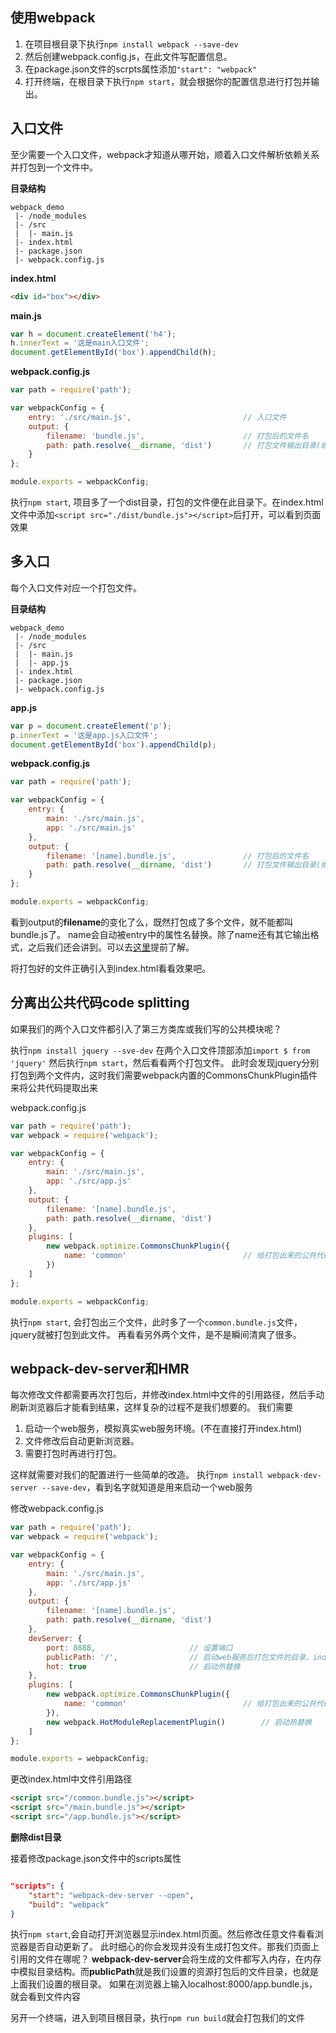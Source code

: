 ## 使用webpack

1. 在项目根目录下执行`npm install webpack --save-dev`
2. 然后创建webpack.config.js，在此文件写配置信息。
3. 在package.json文件的scrpts属性添加`"start": "webpack"`
4. 打开终端，在根目录下执行`npm start`，就会根据你的配置信息进行打包并输出。

## 入口文件

至少需要一个入口文件，webpack才知道从哪开始，顺着入口文件解析依赖关系并打包到一个文件中。

**目录结构**
```
webpack_demo
 |- /node_modules
 |- /src
 |  |- main.js
 |- index.html
 |- package.json
 |- webpack.config.js
 ```

**index.html**
 ```html
<div id="box"></div>
 ```

**main.js**
 ```javascript
var h = document.createElement('h4');
h.innerText = '这是main入口文件';
document.getElementById('box').appendChild(h);
 ```

**webpack.config.js**
```javascript
var path = require('path');

var webpackConfig = {
    entry: './src/main.js',                         // 入口文件
    output: {
        filename: 'bundle.js',                      // 打包后的文件名
        path: path.resolve(__dirname, 'dist')       // 打包文件输出目录(绝对路径)
    }
};

module.exports = webpackConfig;
```

执行`npm start`, 项目多了一个dist目录，打包的文件便在此目录下。在index.html文件中添加`<script src="./dist/bundle.js"></script>`后打开，可以看到页面效果


## 多入口
每个入口文件对应一个打包文件。

**目录结构**
```
webpack_demo
 |- /node_modules
 |- /src
 |  |- main.js
 |  |- app.js
 |- index.html
 |- package.json
 |- webpack.config.js
 ```

**app.js**
```javascript
var p = document.createElement('p');
p.innerText = '这是app.js入口文件';
document.getElementById('box').appendChild(p);
```

**webpack.config.js**
```javascript
var path = require('path');

var webpackConfig = {
    entry: {
        main: './src/main.js',
        app: './src/main.js'
    },
    output: {
        filename: '[name].bundle.js',               // 打包后的文件名
        path: path.resolve(__dirname, 'dist')       // 打包文件输出目录(绝对路径)
    }
};

module.exports = webpackConfig;
```

看到output的**filename**的变化了么，既然打包成了多个文件，就不能都叫bundle.js了。
name会自动被entry中的属性名替换。除了name还有其它输出格式，之后我们还会讲到。可以去[这里](https://webpack.js.org/configuration/output/#output-filename)提前了解。

将打包好的文件正确引入到index.html看看效果吧。


## 分离出公共代码code splitting

如果我们的两个入口文件都引入了第三方类库或我们写的公共模块呢？

执行`npm install jquery --sve-dev`
在两个入口文件顶部添加`import $ from 'jquery'`
然后执行`npm start`，然后看看两个打包文件。
此时会发现jquery分别打包到两个文件内，这时我们需要webpack内置的CommonsChunkPlugin插件来将公共代码提取出来

webpack.config.js
```javascript
var path = require('path');
var webpack = require('webpack');

var webpackConfig = {
    entry: {
        main: './src/main.js',
        app: './src/app.js'
    },
    output: {
        filename: '[name].bundle.js',
        path: path.resolve(__dirname, 'dist')
    },
    plugins: [
        new webpack.optimize.CommonsChunkPlugin({
            name: 'common'                          // 给打包出来的公共代码文件起个名字
        })
    ]
};

module.exports = webpackConfig;

```

执行`npm start`, 会打包出三个文件，此时多了一个`common.bundle.js`文件，jquery就被打包到此文件。
再看看另外两个文件，是不是瞬间清爽了很多。


## webpack-dev-server和HMR
每次修改文件都需要再次打包后，并修改index.html中文件的引用路径，然后手动刷新浏览器后才能看到结果，这样复杂的过程不是我们想要的。
我们需要
1. 启动一个web服务，模拟真实web服务环境。(不在直接打开index.html)
2. 文件修改后自动更新浏览器。
3. 需要打包时再进行打包。

这样就需要对我们的配置进行一些简单的改造。
执行`npm install webpack-dev-server --save-dev`，看到名字就知道是用来启动一个web服务

修改webpack.config.js
```javascript
var path = require('path');
var webpack = require('webpack');

var webpackConfig = {
    entry: {
        main: './src/main.js',
        app: './src/app.js'
    },
    output: {
        filename: '[name].bundle.js',
        path: path.resolve(__dirname, 'dist')
    },
    devServer: {
        port: 8888,                     // 设置端口
        publicPath: '/',                // 启动web服务后打包文件的目录，index.html中引用文件路径
        hot: true                       // 启动热替换
    },
    plugins: [
        new webpack.optimize.CommonsChunkPlugin({
            name: 'common'                          // 给打包出来的公共代码文件起个名字
        }),
        new webpack.HotModuleReplacementPlugin()        // 启动热替换
    ]
};

module.exports = webpackConfig;
```

更改index.html中文件引用路径
```html
<script src="/common.bundle.js"></script>
<script src="/main.bundle.js"></script>
<script src="/app.bundle.js"></script>
```

**删除dist目录**


接着修改package.json文件中的scripts属性
```json

"scripts": {
    "start": "webpack-dev-server --open",
    "build": "webpack"
}

```

执行`npm start`,会自动打开浏览器显示index.html页面。然后修改任意文件看看浏览器是否自动更新了。
此时细心的你会发现并没有生成打包文件。那我们页面上引用的文件在哪呢？
**webpack-dev-server**会将生成的文件都写入内存，在内存中模拟目录结构。而**publicPath**就是我们设置的资源打包后的文件目录，也就是上面我们设置的根目录。
如果在浏览器上输入localhost:8000/app.bundle.js，就会看到文件内容

另开一个终端，进入到项目根目录，执行`npm run build`就会打包我们的文件



<!--### webpack给打包后的文件加hash值

```javascript
var path = require('path');

var webpackConfig = {
    entry: {
        app: './src/main.js',
        vendor: ['jquery']
    },
    output: {
        filename: '[name].[chunkhash:5].js',
        path: path.resolve(__dirname, 'dist')
    },
    plugins: [
        new webpack.optimize.CommonsChunkPlugin({
            name: 'vendor'
        })
    ]
};

module.exports = webpackConfig;

```

执行`npm start`，打包后的文件就会加上hash。

如果修改入口文件，再次打包。发现vendor文件hash值也变了。但是第三方库显然并没有修改。
原因在于使用**CommonsChunkPlugin**分离出第三方库的同时，也将webpack默认生成的一些代码带了进来。
在你更改文件内容时，这些生成的代码也会改变。这就导致的vendor文件也在变化。解决的办法就是将webpack默认
生成的代码再单独打包出来。

```javascript
plugins: [
    new webpack.optimize.CommonsChunkPlugin({
        names: ['vendor', 'manifest']
    })
]
```

这样就将webpack默认生成的代码打包到manifest文件内了。再次修改入口文件后打包，vendor的hash值不再变化了。



### 每次构建前清除dist目录

如果给文件加上hash值后，每次修改文件后打包，dist目录下的文件就会越来越多。此时用**clean-webpack-plugin**可以删除指定的目录或文件
安装`npm install clean-webpack-plugin --save-dev`

修改webpack.config.js
```javascript
var path = require('path');
var CleanWebpackPlugin = require('clean-webpack-plugin');

var webpackConfig = {
    entry: {
        app: './src/main.js',
        vendor: ['jquery']
    },
    output: {
        filename: '[name].[chunkhash:5].js',
        path: path.resolve(__dirname, 'dist')
    },
    plugins: [
        new webpack.optimize.CommonsChunkPlugin({
            names: ['vendor', 'manifest']
        }),
        new CleanWebpackPlugin(['dist'])
    ]
};

module.exports = webpackConfig;

```

每次执行`npm start`后，都会先删除dist目录。


### 自动替换index.html文件中引用的文件路径

每次打包后手动添加文件到index.html比较傻,可以使用**html-webpack-plugin**来自动完成
执行`npm install html-webpack-plugin --save-dev`.

修改webpack.config.js文件
```javascript
var path = require('path');
var CleanWebpackPlugin = require('clean-webpack-plugin');
var HtmlWebpackPlugin = require('html-webpack-plugin');

var webpackConfig = {
    entry: {
        app: './src/main.js',
        vendor: ['jquery']
    },
    output: {
        filename: '[name].[chunkhash:5].js',
        path: path.resolve(__dirname, 'dist'),
        publicPath: './'                            // 替换后文件引用的开始路径
    },
    plugins: [
        new webpack.optimize.CommonsChunkPlugin({
            names: ['vendor', 'manifest']
        }),
        new CleanWebpackPlugin(['dist']),
        new HtmlWebpackPlugin({
            title: 'htmlwebpackplugin',
            filename: 'index.html',             // 生成的文件名
            template: 'index.html'              // 解析模板,不填会创建新的index.html文件
        })
    ]
};

module.exports = webpackConfig;
```

执行`npm start`后,dist目录下会重新生成一个index.html文件,并且已经添加了文件引用.
试着更改**publicPath**,然后再次打包,看看更该后的文件引用路径有什么变化.


### 加载css，image，fonts

现在可以在你的js文件中直接引入css文件、image、fonts等其它静态资源，只需安装所对应的loader和添加一点点额外的配置信息。

构建如下目录和文件
```javascript
webpack_demo
 |- /node_modules
 |- /src
 |  |- /assets
 |  |  |- /fonts
 |  |  |- /imgs
 |  |  |- /css
 |  |  |  |- site.css
 |  |- /components
 |  |  |- 
 |  |- main.js
 |- index.html
 |- package.json
 |- webpack.config.js

```-->

